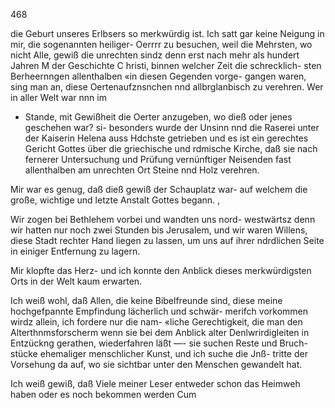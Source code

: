 468

die Geburt unseres Erlbsers so merkwürdig ist. Ich satt
gar keine Neigung in mir, die sogenannten heiliger- Oerrrr
zu besuchen, weil die Mehrsten, wo nicht Alle, gewiß die
unrechten sindz denn erst nach mehr als hundert Jahren M
der Geschichte C hristi, binnen welcher Zeit die schrecklich-
sten Berheernngen allenthalben «in diesen Gegenden vorge-
gangen waren, sing man an, diese Oertenaufznsnchen nnd
allbrglanbisch zu verehren. Wer in aller Welt war nnn im
- Stande, mit Gewißheit die Oerter anzugeben, wo dieß oder
jenes geschehen war? si- besonders wurde der Unsinn nnd die
Raserei unter der Kaiserin Helena auss Hdchste getrieben
und es ist ein gerechtes Gericht Gottes über die griechische
und rdmische Kirche, daß sie nach fernerer Untersuchung
und Prüfung vernünftiger Neisenden fast allenthalben am
unrechten Ort Steine nnd Holz verehren.

Mir war es genug, daß dieß gewiß der Schauplatz war-
auf welchem die große, wichtige und letzte Anstalt Gottes
begann. ,

Wir zogen bei Bethlehem vorbei und wandten uns nord-
westwärtsz denn wir hatten nur noch zwei Stunden bis
Jerusalem, und wir waren Willens, diese Stadt rechter
Hand liegen zu lassen, um uns auf ihrer ndrdlichen Seite
in einiger Entfernung zu lagern.

Mir klopfte das Herz- und ich konnte den Anblick dieses
merkwürdigsten Orts in der Welt kaum erwarten.

Ich weiß wohl, daß Allen, die keine Bibelfreunde sind,
diese meine hochgefpannte Empfindung lächerlich und schwär-
merifch vorkommen wirdz allein, ich fordere nur die nam-
«liche Gerechtigkeit, die man den Alterthnmsforscherm wenn
sie bei dem Anblick alter Denlwrirdigleiten in Entzückng
gerathen, wiederfahren läßt —- sie suchen Reste und Bruch-
stücke ehemaliger menschlicher Kunst, und ich suche die Jnß-
tritte der Vorsehung da auf, wo sie sichtbar unter den
Menschen gewandelt hat.

Ich weiß gewiß, daß Viele meiner Leser entweder schon
das Heimweh haben oder es noch bekommen werden Cum

